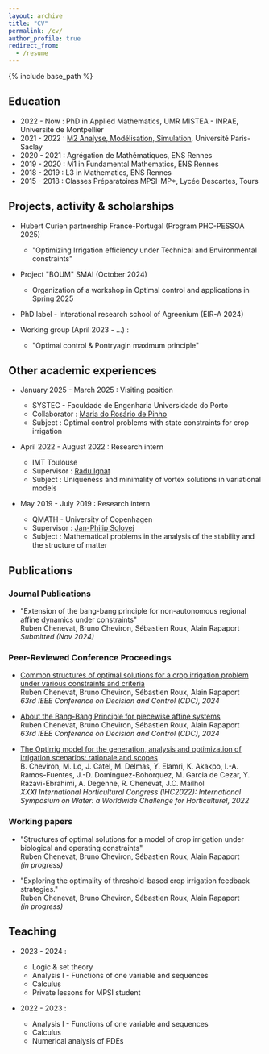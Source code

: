 ```yaml
---
layout: archive
title: "CV"
permalink: /cv/
author_profile: true
redirect_from:
  - /resume
---
```


{% include base_path %}

## Education

* 2022 - Now : PhD in Applied Mathematics, UMR MISTEA - INRAE, Université de Montpellier
* 2021 - 2022 : [M2 Analyse, Modélisation, Simulation](https://www.imo.universite-paris-saclay.fr/en/students/masters-programs/mathematics-and-applications/m2/analyse-modelisation-simulation/), Université Paris-Saclay
* 2020 - 2021 : Agrégation de Mathématiques, ENS Rennes
* 2019 - 2020 : M1 in Fundamental Mathematics, ENS Rennes
* 2018 - 2019 : L3 in Mathematics, ENS Rennes
* 2015 - 2018 : Classes Préparatoires MPSI-MP*, Lycée Descartes, Tours

## Projects, activity & scholarships

* Hubert Curien partnership France-Portugal (Program PHC-PESSOA 2025)
  * "Optimizing Irrigation efficiency under Technical and Environmental constraints"

* Project "BOUM" SMAI (October 2024)
  * Organization of a workshop in Optimal control and applications in Spring 2025

* PhD label - Interational research school of Agreenium (EIR-A 2024)

* Working group (April 2023 - ...) :
  * "Optimal control & Pontryagin maximum principle"

## Other academic experiences

* January 2025 - March 2025 : Visiting position
  * SYSTEC - Faculdade de Engenharia Universidade do Porto
  * Collaborator : [Maria do Rosário de Pinho](https://paginas.fe.up.pt/~mrpinho/)
  * Subject : Optimal control problems with state constraints for crop irrigation

* April 2022 - August 2022 : Research intern
  * IMT Toulouse
  * Supervisor : [Radu Ignat](https://www.math.univ-toulouse.fr/~rignat/)
  * Subject : Uniqueness and minimality of vortex solutions in variational models

* May 2019 - July 2019 : Research intern
  * QMATH - University of Copenhagen
  * Supervisor : [Jan-Philip Solovej](https://web.math.ku.dk/~solovej/)
  * Subject : Mathematical problems in the analysis of the stability and the structure of matter
  
## Publications

### Journal Publications

<!--  <ul>{% for post in site.publications reversed %}
    {% include archive-single-cv.html %}
  {% endfor %}</ul>
-->

* "Extension of the bang-bang principle for non-autonomous regional affine dynamics under constraints"\
  Ruben Chenevat, Bruno Cheviron, Sébastien Roux, Alain Rapaport\
  _Submitted (Nov 2024)_

### Peer-Reviewed Conference Proceedings

* [Common structures of optimal solutions for a crop irrigation problem under various constraints and criteria](https://hal.science/hal-04606181)\
  Ruben Chenevat, Bruno Cheviron, Sébastien Roux, Alain Rapaport\
  _63rd IEEE Conference on Decision and Control (CDC), 2024_

* [About the Bang-Bang Principle for piecewise affine systems](https://hal.science/hal-04663130)\
  Ruben Chenevat, Bruno Cheviron, Sébastien Roux, Alain Rapaport\
  _63rd IEEE Conference on Decision and Control (CDC), 2024_

* [The Optirrig model for the generation, analysis and optimization of irrigation scenarios: rationale and scopes](https://www.actahort.org/books/1373/1373_5.htm)\
  B. Cheviron, M. Lo, J. Catel, M. Delmas, Y. Elamri, K. Akakpo, I.-A. Ramos-Fuentes, J.-D. Dominguez-Bohorquez, M. Garcia de Cezar, Y. Razavi-Ebrahimi, A. Degenne, R. Chenevat, J.C. Mailhol\
  _XXXI International Horticultural Congress (IHC2022): International Symposium on Water: a Worldwide Challenge for Horticulture!, 2022_

### Working papers

* "Structures of optimal solutions for a model of crop irrigation under biological and operating constraints"\
  Ruben Chenevat, Bruno Cheviron, Sébastien Roux, Alain Rapaport\
  _(in progress)_

* "Exploring the optimality of threshold-based crop irrigation feedback strategies."\
  Ruben Chenevat, Bruno Cheviron, Sébastien Roux, Alain Rapaport\
  _(in progress)_
  
## Teaching

<!--  <ul>{% for post in site.teaching reversed %}
    {% include archive-single-cv.html %}
  {% endfor %}</ul>
-->

* 2023 - 2024 :
  * Logic & set theory
  * Analysis I - Functions of one variable and sequences
  * Calculus
  * Private lessons for MPSI student

* 2022 - 2023 :
  * Analysis I - Functions of one variable and sequences
  * Calculus
  * Numerical analysis of PDEs


